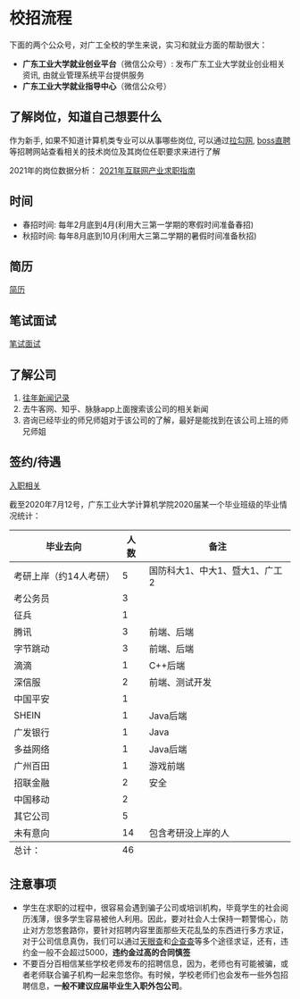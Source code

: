# 校招流程
下面的两个公众号，对广工全校的学生来说，实习和就业方面的帮助很大：
- **广东工业大学就业创业平台**（微信公众号）: 发布广东工业大学就业创业相关资讯, 由就业管理系统平台提供服务
- **广东工业大学就业指导中心**（微信公众号）

## 了解岗位，知道自己想要什么
作为新手, 如果不知道计算机类专业可以从事哪些岗位, 可以通过[拉勾网](https://www.lagou.com/), [boss直聘](https://www.zhipin.com/)等招聘网站查看相关的技术岗位及其岗位任职要求来进行了解

2021年的岗位数据分析：
[2021年互联网产业求职指南](./2021年互联网产业求职指南.pdf)

## 时间
- 春招时间: 每年2月底到4月(利用大三第一学期的寒假时间准备春招)
- 秋招时间: 每年8月底到10月(利用大三第二学期的暑假时间准备秋招)

## 简历
[简历](./简历.md)

## 笔试面试
[笔试面试](./笔试面试.md)

## 了解公司
1. [往年新闻记录](./factory.md)
2. 去牛客网、知乎、脉脉app上面搜索该公司的相关新闻
3. 咨询已经毕业的师兄师姐对于该公司的了解，最好是能找到在该公司上班的师兄师姐

## 签约/待遇
[入职相关](./入职相关.md)

截至2020年7月12号，广东工业大学计算机学院2020届某一个毕业班级的毕业情况统计：
<table>
  <thead>
    <th>毕业去向</th>
    <th>人数</th>
    <th>备注</th>
  </thead>
  <tfoot>
    <tr>
      <td>总计：</td>
      <td>46</td>
      <td></td>
    </tr>
  </tfoot>
  <tbody>
    <tr>
      <td>考研上岸（约14人考研）</td>
      <td>5</td>
      <td>国防科大1、中大1、暨大1、广工2</td>
    </tr>
    <tr>
      <td>考公务员</td>
      <td>3</td>
      <td></td>
    </tr>
    <tr>
      <td>征兵</td>
      <td>1</td>
      <td></td>
    </tr>
    <tr>
      <td>腾讯</td>
      <td>3</td>
      <td>前端、后端</td>
    </tr>
    <tr>
      <td>字节跳动</td>
      <td>3</td>
      <td>前端、后端</td>
    </tr>
    <tr>
      <td>滴滴</td>
      <td>1</td>
      <td>C++后端</td>
    </tr>
    <tr>
      <td>深信服</td>
      <td>2</td>
      <td>前端、测试开发</td>
    </tr>
    <tr>
      <td>中国平安</td>
      <td>1</td>
      <td></td>
    </tr>
    <tr>
      <td>SHEIN</td>
      <td>1</td>
      <td>Java后端</td>
    </tr>
    <tr>
      <td>广发银行</td>
      <td>1</td>
      <td>Java</td>
    </tr>
    <tr>
      <td>多益网络</td>
      <td>1</td>
      <td>Java后端</td>
    </tr>
    <tr>
      <td>广州百田</td>
      <td>1</td>
      <td>游戏前端</td>
    </tr>
    <tr>
      <td>招联金融</td>
      <td>2</td>
      <td>安全</td>
    </tr>
    <tr>
      <td>中国移动</td>
      <td>2</td>
      <td></td>
    </tr>
    <tr>
      <td>其它公司</td>
      <td>5</td>
      <td></td>
    </tr>
    <tr>
      <td>未有意向</td>
      <td>14</td>
      <td>包含考研没上岸的人</td>
    </tr>
  </tbody>
</table>

## 注意事项
- 学生在求职的过程中，很容易会遇到骗子公司或培训机构，毕竟学生的社会阅历浅薄，很多学生容易被他人利用。因此，要对社会人士保持一颗警惕心，防止对方忽悠套路你，要针对招聘内容里面那些天花乱坠的东西进行多方求证，对于公司信息真伪，我们可以通过[天眼查](https://www.tianyancha.com/)和[企查查](https://www.qichacha.com/)等多个途径求证，还有，违约金一般不会超过5000，**违约金过高的合同慎签**
- 不要百分百相信某些学校老师发布的招聘信息，因为，老师也有可能被骗，或者老师联合骗子机构一起来忽悠你。有时候，学校老师们也会发布一些外包招聘信息，**一般不建议应届毕业生入职外包公司**。
